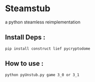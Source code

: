 # Steamstub
a python steamless reimplementation

## Install Deps :
`pip install construct lief pycryptodome`

## How to use :
`python pyUnstub.py game 3_0 or 3_1`
